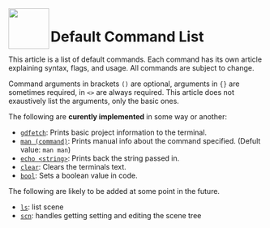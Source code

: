 <a href="https://github.com/Kubulambula/Godot-GDShell">
  <img src="https://github.com/Kubulambula/Godot-GDShell/blob/main/addons/gdshell/docs/assets/logo.png" align="left" width="80" height="80">
</a>

# Default Command List

This article is a list of default commands. Each command has its own article explaining syntax, flags, and usage. All commands are subject to change.

<!--
  - Your README.md says you are trying to mimic the feel of BASH, so
  - I am trying to make them in line with that, but feel free
  - to change any you feel could be better!
  -->

Command arguments in brackets `()` are optional, arguments in `{}` are sometimes required, in `<>` are always required. This article does not exaustively list the arguments, only the basic ones. 

The following are **curently implemented** in some way or another: 
- [`gdfetch`](gdfetch.md): Prints basic project information to the terminal. 
- [`man (command)`](man.md): Prints manual info about the command specified. (Defult value: `man man`)
- [`echo <string>`](echo.md): Prints back the string passed in.
- [`clear`](clear.md): Clears the terminals text. 
- [`bool`](bool.md): Sets a boolean value in code. <!-- can you confirm? Your code isnt super clear. -->


The following are likely to be added at some point in the future. 
<!-- 
  - Your existing docs aren't super clear on what commands you intend to add, 
  - So I needed to take some liberties with this, feel free to edit it as needed.
  - for what you actually intend to add
  -->

- [`ls`](ls.md): list scene
- [`scn`](scn.md): handles getting setting and editing the scene tree
